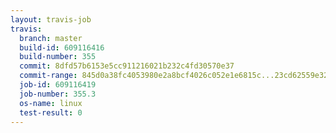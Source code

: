 ```yaml
---
layout: travis-job
travis:
  branch: master
  build-id: 609116416
  build-number: 355
  commit: 8dfd57b6153e5cc911216021b232c4fd30570e37
  commit-range: 845d0a38fc4053980e2a8bcf4026c052e1e6815c...23cd62559e32d3a830a1d9122222ee40c819d7db
  job-id: 609116419
  job-number: 355.3
  os-name: linux
  test-result: 0
---
```

